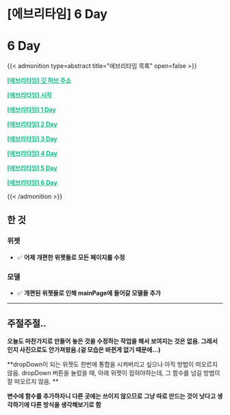 # [에브리타임] 6 Day


# 6 Day

{{< admonition type=abstract title="에브리타임 목록" open=false >}}

<a aria-current="page" class="active" href="https://github.com/jyukki97/Flutter-Every-Time-Clone" style="color: rgb(18, 184, 134); font-weight: bold;">[에브리타임] 깃 허브 주소</a>

<a aria-current="page" class="active" href="https://jyukki97.github.io/start/" style="color: rgb(18, 184, 134); font-weight: bold;">[에브리타임] 시작</a>

<a aria-current="page" class="active" href="https://jyukki97.github.io/1day/" style="color: rgb(18, 184, 134); font-weight: bold;">[에브리타임] 1 Day</a>

<a aria-current="page" class="active" href="https://jyukki97.github.io/2day/" style="color: rgb(18, 184, 134); font-weight: bold;">[에브리타임] 2 Day</a>

<a aria-current="page" class="active" href="https://jyukki97.github.io/3day/" style="color: rgb(18, 184, 134); font-weight: bold;">[에브리타임] 3 Day</a>

<a aria-current="page" class="active" href="https://jyukki97.github.io/4day/" style="color: rgb(18, 184, 134); font-weight: bold;">[에브리타임] 4 Day</a>

<a aria-current="page" class="active" href="https://jyukki97.github.io/5day/" style="color: rgb(18, 184, 134); font-weight: bold;">[에브리타임] 5 Day</a>

<a aria-current="page" class="active" href="https://jyukki97.github.io/6day/" style="color: rgb(18, 184, 134); font-weight: bold;">[에브리타임] 6 Day</a>

{{< /admonition >}}

## 한 것

### 위젯

- ✅ **어제 개편한 위젯들로 모든 페이지를 수정**

### 모델

- ✅ **개편된 위젯들로 인해 mainPage에 들어갈 모델들 추가**

___

## 주절주절..

**오늘도 마찬가지로 만들어 놓은 것을 수정하는 작업을 해서 보여지는 것은 없음. 그래서인지 사진으로도 안가져왔음.(겉 모습은 바뀐게 없기 때문에...)**

**dropDown이 되는 위젯도 한번에 통합을 시켜버리고 싶으나 아직 방법이 떠오르지 않음. dropDown 버튼을 눌렀을 때, 아래 위젯이 접혀야하는데, 그 함수를 넘길 방법이 잘 떠오르지 않음. **

**변수에 함수를 추가하자니 다른 곳에는 쓰이지 않으므로 그냥 따로 만드는 것이 낫다고 생각하기에 다른 방식을 생각해보기로 함**
